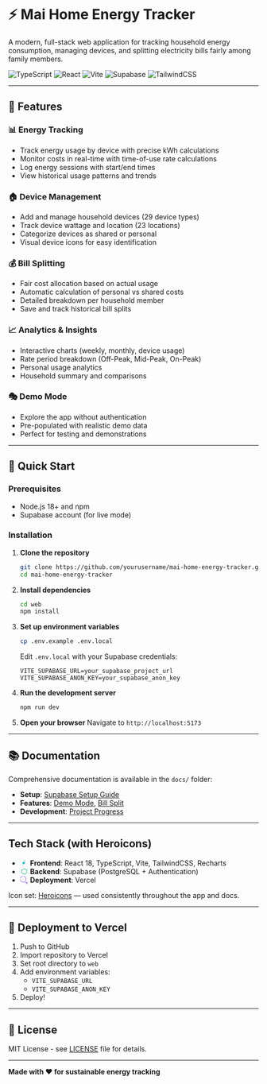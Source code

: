 # ⚡ Mai Home Energy Tracker

A modern, full-stack web application for tracking household energy consumption, managing devices, and splitting electricity bills fairly among family members.

![TypeScript](https://img.shields.io/badge/TypeScript-007ACC?style=flat&logo=typescript&logoColor=white)
![React](https://img.shields.io/badge/React-20232A?style=flat&logo=react&logoColor=61DAFB)
![Vite](https://img.shields.io/badge/Vite-646CFF?style=flat&logo=vite&logoColor=white)
![Supabase](https://img.shields.io/badge/Supabase-3ECF8E?style=flat&logo=supabase&logoColor=white)
![TailwindCSS](https://img.shields.io/badge/Tailwind_CSS-38B2AC?style=flat&logo=tailwind-css&logoColor=white)

---

## 🌟 Features

### 📊 **Energy Tracking**
- Track energy usage by device with precise kWh calculations
- Monitor costs in real-time with time-of-use rate calculations
- Log energy sessions with start/end times
- View historical usage patterns and trends

### 🏠 **Device Management**
- Add and manage household devices (29 device types)
- Track device wattage and location (23 locations)
- Categorize devices as shared or personal
- Visual device icons for easy identification

### 💰 **Bill Splitting**
- Fair cost allocation based on actual usage
- Automatic calculation of personal vs shared costs
- Detailed breakdown per household member
- Save and track historical bill splits

### 📈 **Analytics & Insights**
- Interactive charts (weekly, monthly, device usage)
- Rate period breakdown (Off-Peak, Mid-Peak, On-Peak)
- Personal usage analytics
- Household summary and comparisons

### 🎭 **Demo Mode**
- Explore the app without authentication
- Pre-populated with realistic demo data
- Perfect for testing and demonstrations

---

## 🚀 Quick Start

### **Prerequisites**
- Node.js 18+ and npm
- Supabase account (for live mode)

### **Installation**

1. **Clone the repository**
   ```bash
   git clone https://github.com/yourusername/mai-home-energy-tracker.git
   cd mai-home-energy-tracker
   ```

2. **Install dependencies**
   ```bash
   cd web
   npm install
   ```

3. **Set up environment variables**
   ```bash
   cp .env.example .env.local
   ```
   
   Edit `.env.local` with your Supabase credentials:
   ```env
   VITE_SUPABASE_URL=your_supabase_project_url
   VITE_SUPABASE_ANON_KEY=your_supabase_anon_key
   ```

4. **Run the development server**
   ```bash
   npm run dev
   ```

5. **Open your browser**
   Navigate to `http://localhost:5173`

---

## 📚 Documentation

Comprehensive documentation is available in the `docs/` folder:

- **Setup**: [Supabase Setup Guide](docs/setup/SUPABASE_SETUP_GUIDE.md)
- **Features**: [Demo Mode](docs/features/DEMO_MODE_GUIDE.md), [Bill Split](docs/features/BILL_SPLIT_CALCULATION.md)
- **Development**: [Project Progress](docs/development/PROJECT_PROGRESS.md)

---

## Tech Stack (with Heroicons)

- <svg xmlns="http://www.w3.org/2000/svg" viewBox="0 0 24 24" fill="currentColor" width="16" height="16" style="color:#06b6d4; vertical-align:text-bottom;"> <path fill-rule="evenodd" d="M14.615 2.576a.75.75 0 01.104 1.055L9.802 9h4.448a.75.75 0 01.576 1.232l-6.5 7.5A.75.75 0 017 17.5L10.698 13H6.75a.75.75 0 01-.576-1.232l7-8.25a.75.75 0 011.055-.104z" clip-rule="evenodd"/></svg> **Frontend**: React 18, TypeScript, Vite, TailwindCSS, Recharts
- <svg xmlns="http://www.w3.org/2000/svg" viewBox="0 0 24 24" fill="none" stroke="currentColor" width="16" height="16" style="color:#10b981; vertical-align:text-bottom;"><path stroke-linecap="round" stroke-linejoin="round" stroke-width="1.5" d="M3 7.5l9-4.5 9 4.5M4.5 8.25v7.5l7.5 3.75 7.5-3.75v-7.5"/></svg> **Backend**: Supabase (PostgreSQL + Authentication)
- <svg xmlns="http://www.w3.org/2000/svg" viewBox="0 0 24 24" fill="none" stroke="currentColor" width="16" height="16" style="color:#8b5cf6; vertical-align:text-bottom;"><path stroke-linecap="round" stroke-linejoin="round" stroke-width="1.5" d="M15.59 14.37a9 9 0 10-7.18 3.38h8.18M16.5 21l3-3m0 0l3 3m-3-3v6"/></svg> **Deployment**: Vercel

Icon set: [Heroicons](https://heroicons.com/) — used consistently throughout the app and docs.

---

## 🚀 Deployment to Vercel

1. Push to GitHub
2. Import repository to Vercel
3. Set root directory to `web`
4. Add environment variables:
   - `VITE_SUPABASE_URL`
   - `VITE_SUPABASE_ANON_KEY`
5. Deploy!

---

## 📄 License

MIT License - see [LICENSE](LICENSE) file for details.

---

**Made with ❤️ for sustainable energy tracking**
